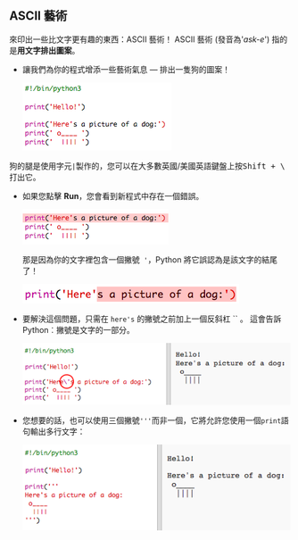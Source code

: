 ## ASCII 藝術

來印出一些比文字更有趣的東西：ASCII 藝術！ ASCII 藝術 (發音為'*ask-e*') 指的是**用文字排出圖案**。

+ 讓我們為你的程式增添一些藝術氣息 — 排出一隻狗的圖案！
    
    ![截圖](images/me-dog.png)

狗的腿是使用字元` | `製作的，您可以在大多數英國/美國英語鍵盤上按<kbd>Shift + \ </kbd>打出它。

+ 如果您點擊 **Run**，您會看到新程式中存在一個錯誤。
    
    ![截圖](images/me-dog-bug.png)
    
    那是因為你的文字裡包含一個撇號` '`，Python 將它誤認為是該文字的結尾了！
    
    ![截圖](images/me-dog-quote.png)

+ 要解決這個問題，只需在 `here's` 的撇號之前加上一個反斜杠 `` 。 這會告訴 Python︰撇號是文字的一部分。
    
    ![截圖](images/me-dog-bug-fix.png)

+ 您想要的話，也可以使用三個撇號` ''' `而非一個，它將允許您使用一個`print`語句輸出多行文字：
    
    ![截圖](images/me-dog-triple-quote.png)